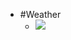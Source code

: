 - #Weather
    - ![](https://firebasestorage.googleapis.com/v0/b/firescript-577a2.appspot.com/o/imgs%2Fapp%2FDavidsroam%2FJA_cd3t9OO.jpeg?alt=media&token=6a5e0bbc-0c66-41ce-8318-db460cebf27b)
